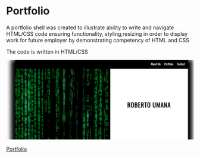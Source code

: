 # Portfolio
A portfolio shell was created to illustrate ability to write and navigate HTML/CSS code ensuring functionality, styling,resizing in order to display work for future employer by demonstrating competency of HTML and CSS

The code is written in HTML/CSS

![Portfolio](images/Portfoliosnip.PNG)

[Portfolio](https://github.com/robumana/Portfolio)
